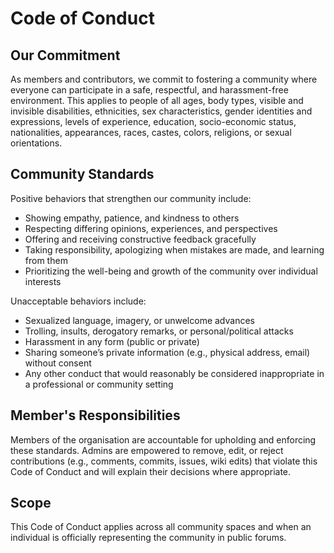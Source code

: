 # Code of Conduct
## Our Commitment

As members and contributors, we commit to fostering a community where everyone can participate in a safe, respectful, and harassment-free environment. This applies to people of all ages, body types, visible and invisible disabilities, ethnicities, sex characteristics, gender identities and expressions, levels of experience, education, socio-economic status, nationalities, appearances, races, castes, colors, religions, or sexual orientations.

## Community Standards

Positive behaviors that strengthen our community include:

* Showing empathy, patience, and kindness to others
* Respecting differing opinions, experiences, and perspectives
* Offering and receiving constructive feedback gracefully
* Taking responsibility, apologizing when mistakes are made, and learning from them
* Prioritizing the well-being and growth of the community over individual interests

Unacceptable behaviors include:

* Sexualized language, imagery, or unwelcome advances
* Trolling, insults, derogatory remarks, or personal/political attacks
* Harassment in any form (public or private)
* Sharing someone’s private information (e.g., physical address, email) without consent
* Any other conduct that would reasonably be considered inappropriate in a professional or community setting

## Member's Responsibilities

Members of the organisation are accountable for upholding and enforcing these standards.
Admins are empowered to remove, edit, or reject contributions (e.g., comments, commits, issues, wiki edits) that violate this Code of Conduct and will explain their decisions where appropriate.

## Scope

This Code of Conduct applies across all community spaces and when an individual is officially representing the community in public forums.